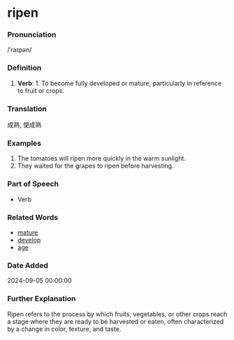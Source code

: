 # ripen
### Pronunciation
/ˈraɪpən/
### Definition
1. **Verb**: 1. To become fully developed or mature, particularly in reference to fruit or crops.
### Translation
成熟, 使成熟
### Examples
1. The tomatoes will ripen more quickly in the warm sunlight.
2. They waited for the grapes to ripen before harvesting.
### Part of Speech
- Verb
### Related Words
- [mature](mature.md)
- [develop](develop.md)
- [age](age.md)
### Date Added
2024-09-05 00:00:00

### Further Explanation
Ripen refers to the process by which fruits, vegetables, or other crops reach a stage where they are ready to be harvested or eaten, often characterized by a change in color, texture, and taste.